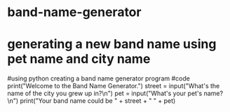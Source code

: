 # band-name-generator
# generating a new band name using pet name and city name
#using python creating a band name generator program
#code 
print("Welcome to the Band Name Generator.")
street = input("What's the name of the city you grew up in?\n")
pet = input("What's your pet's name?\n")
print("Your band name could be " + street + " " + pet)
